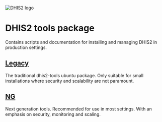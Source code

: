 ![DHIS2 logo](./dhis2_logo.png)
# DHIS2 tools package

Contains scripts and documentation for installing and managing DHIS2
in production settings.

## [Legacy](./legacy)
The traditional dhis2-tools ubuntu package.  Only suitable for small
installations where security and scalability are not paramount. 

## [NG](./ng)
Next generation tools.  Recommended for use in most settings.  With an
emphasis on security, monitoring and scaling.
